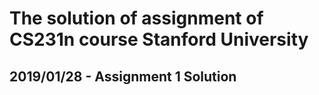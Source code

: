 # The solution of assignment of CS231n course Stanford University

## 2019/01/28 - Assignment 1 Solution
